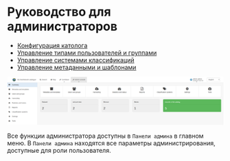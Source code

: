 # Руководство для администраторов

-   [Конфигурация католога](configuring-the-catalog/index.ru.md)
-   [Управление типами пользователей и группами](managing-users-and-groups/index.ru.md)
-   [Управление системами классификаций](managing-classification-systems/index.ru.md)
-   [Управление метаданными и шаблонами](managing-metadata-standards/index.ru.md)

![](img/admin.png)

Все функции администратора доступны в `Панели админа` в главном меню. В `Панели админа` находятся все параметры администрирования, доступные для роли пользователя.
